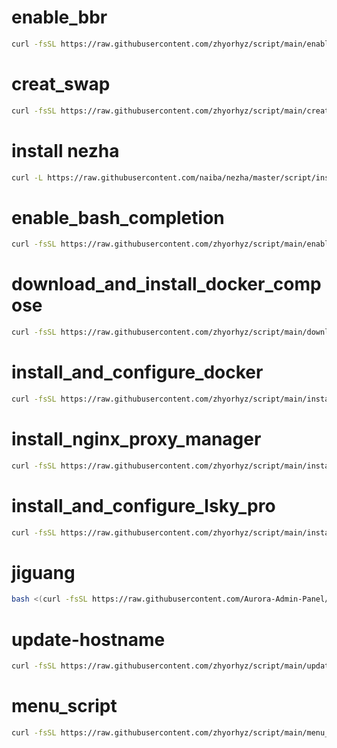# enable_bbr
```bash
curl -fsSL https://raw.githubusercontent.com/zhyorhyz/script/main/enable_bbr.sh | sudo bash
```
# creat_swap
```bash
curl -fsSL https://raw.githubusercontent.com/zhyorhyz/script/main/creat_swap.sh | sudo bash
```
# install nezha
```bash
curl -L https://raw.githubusercontent.com/naiba/nezha/master/script/install.sh -o nezha.sh && chmod +x nezha.sh && sudo ./nezha.sh
```
# enable_bash_completion
```bash
curl -fsSL https://raw.githubusercontent.com/zhyorhyz/script/main/enable_bash_completion.sh | sudo bash
```
# download_and_install_docker_compose
```bash
curl -fsSL https://raw.githubusercontent.com/zhyorhyz/script/main/download_and_install_docker_compose.sh | sudo bash
```
# install_and_configure_docker
```bash
curl -fsSL https://raw.githubusercontent.com/zhyorhyz/script/main/install_and_configure_docker.sh | sudo bash
```
# install_nginx_proxy_manager
```bash
curl -fsSL https://raw.githubusercontent.com/zhyorhyz/script/main/install_nginx_proxy_manager.sh | sudo bash
```
# install_and_configure_lsky_pro
```bash
curl -fsSL https://raw.githubusercontent.com/zhyorhyz/script/main/install_and_configure_lsky_pro.sh | sudo bash
```
# jiguang
```bash
bash <(curl -fsSL https://raw.githubusercontent.com/Aurora-Admin-Panel/deploy/main/install.sh)
```
# update-hostname
```bash
curl -fsSL https://raw.githubusercontent.com/zhyorhyz/script/main/update-hostname.sh -o update-hostname.sh && chmod +x update-hostname.sh && sudo ./update-hostname.sh && sudo rm -rf update-hostname.sh
```
# menu_script
```bash
curl -fsSL https://raw.githubusercontent.com/zhyorhyz/script/main/menu_script.sh -o menu_script.sh && chmod +x menu_script.sh && sudo ./menu_script.sh && sudo rm -rf menu_script.sh
```